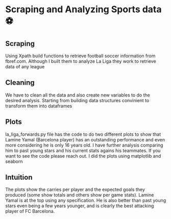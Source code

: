 # Scraping and Analyzing Sports data ⚽️

## Scraping

Using Xpath build functions to retrieve football soccer information from fbref.com. Although I built them to analyze La Liga they work to retrieve data of any league

## Cleaning

We have to clean all the data and also create new variables to do the desired analysis. Starting from building data structures convinient to transform them into dataframes

## Plots

la_liga_forwards.py file has the code to do two different plots to show that Lamine Yamal (Barcelona player) has an outstanding performance and even more considering he is only 16 years old. I have further analysis comparing him to past young stars and his current stats agains his teammates. If you want to see the code please reach out. I did the plots using matplotlib and seaborn

## Intuition

The plots show the carries per player and the expected goals they produced (some show totals and others show per game stats). Lamine Yamal is at the top using any specification. He is also better than past young stars even being a few years younger, and is clearly the best attacking player of FC Barcelona.
